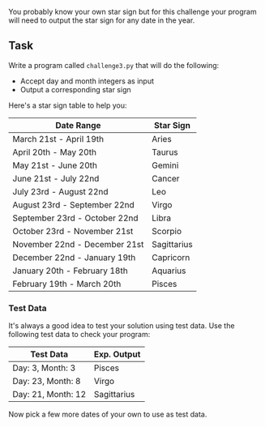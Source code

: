 You probably know your own star sign but for this challenge your program will need to output the star sign for any date in the year.

## Task
Write a program called `challenge3.py` that will do the following:

 - Accept day and month integers as input
 - Output a corresponding star sign
 
Here's a star sign table to help you:

| Date Range                      | Star Sign   |
| ------------------------------- | ----------- |
| March 21st     - April 19th     | Aries       |
| April 20th     - May 20th       | Taurus      |
| May 21st       - June 20th      | Gemini      |
| June 21st      - July 22nd      | Cancer      |
| July 23rd      - August 22nd    | Leo         |
| August 23rd    - September 22nd | Virgo       |
| September 23rd - October 22nd   | Libra       |
| October 23rd   - November 21st  | Scorpio     |
| November 22nd  - December 21st  | Sagittarius |
| December 22nd  - January 19th   | Capricorn   |
| January 20th   - February 18th  | Aquarius    |
| February 19th  - March 20th     | Pisces      |

### Test Data
It's always a good idea to test your solution using test data. Use the following test data to check your program:

| Test Data          | Exp. Output     |
| ------------------ | --------------- |
| Day: 3,  Month: 3  | Pisces          |
| Day: 23, Month: 8  | Virgo           |
| Day: 21, Month: 12 | Sagittarius     |

Now pick a few more dates of your own to use as test data.